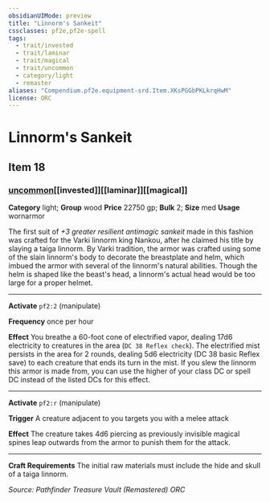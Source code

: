 ```yaml
---
obsidianUIMode: preview
title: "Linnorm's Sankeit"
cssclasses: pf2e,pf2e-spell
tags:
  - trait/invested
  - trait/laminar
  - trait/magical
  - trait/uncommon
  - category/light
  - remaster
aliases: "Compendium.pf2e.equipment-srd.Item.XKsPGGbPKLkrqHwM"
license: ORC
---
```

# Linnorm's Sankeit
## Item 18
### [uncommon](uncommon "Uncommon Rarity Trait")[[invested]][[laminar]][[magical]]

**Category** light; **Group** wood
**Price** 22750 gp; 
**Bulk** 2; **Size** med
**Usage** wornarmor

The first suit of _+3 greater resilient antimagic sankeit_ made in this fashion was crafted for the Varki linnorm king Nankou, after he claimed his title by slaying a taiga linnorm. By Varki tradition, the armor was crafted using some of the slain linnorm's body to decorate the breastplate and helm, which imbued the armor with several of the linnorm's natural abilities. Though the helm is shaped like the beast's head, a linnorm's actual head would be too large for a proper helmet.

* * *

**Activate** `pf2:2` (manipulate)

**Frequency** once per hour

**Effect** You breathe a 60-foot cone of electrified vapor, dealing 17d6 electricity to creatures in the area (`DC 38 Reflex check`). The electrified mist persists in the area for 2 rounds, dealing 5d6 electricity (DC 38 basic Reflex save) to each creature that ends its turn in the mist. If you slew the linnorm this armor is made from, you can use the higher of your class DC or spell DC instead of the listed DCs for this effect.

* * *

**Activate** `pf2:r` (manipulate)

**Trigger** A creature adjacent to you targets you with a melee attack

**Effect** The creature takes 4d6 piercing as previously invisible magical spines leap outwards from the armor to punish them for the attack.

* * *

**Craft Requirements** The initial raw materials must include the hide and skull of a taiga linnorm.

*Source: Pathfinder Treasure Vault (Remastered)*
*ORC*